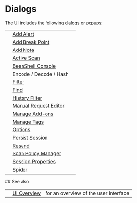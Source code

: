 # Dialogs
The UI includes the following dialogs or popups:
<table>
<tr><td></td><td><a href='HelpUiDialogsAddalert'>Add Alert</a></td><td></td></tr>
<tr><td></td><td><a href='HelpUiDialogsAddbreak'>Add Break Point</a></td><td></td></tr>
<tr><td></td><td><a href='HelpUiDialogsAddnote'>Add Note</a></td><td></td></tr>
<tr><td></td><td><a href='HelpUiDialogsAdvascan'>Active Scan</a></td><td></td></tr>
<tr><td></td><td><a href='HelpUiDialogsBeanshell'>BeanShell Console</a></td><td></td></tr>
<tr><td></td><td><a href='HelpUiDialogsEnc_dec'>Encode / Decode / Hash</a></td><td></td></tr>
<tr><td></td><td><a href='HelpUiDialogsFilter'>Filter</a></td><td></td></tr>
<tr><td></td><td><a href='HelpUiDialogsFind'>Find</a></td><td></td></tr>
<tr><td></td><td><a href='HelpUiDialogsHist_filter'>History Filter</a></td><td></td></tr>
<tr><td></td><td><a href='HelpUiDialogsMan_req'>Manual Request Editor</a></td><td></td></tr>
<tr><td></td><td><a href='HelpUiDialogsManageaddons'>Manage Add-ons</a></td><td></td></tr>
<tr><td></td><td><a href='HelpUiDialogsManagetags'>Manage Tags</a></td><td></td></tr>
<tr><td></td><td><a href='HelpUiDialogsOptionsOptions'>Options</a></td><td></td></tr>
<tr><td></td><td><a href='HelpUiDialogsPersistsession'>Persist Session</a></td><td></td></tr>
<tr><td></td><td><a href='HelpUiDialogsResend'>Resend</a></td><td></td></tr>
<tr><td></td><td><a href='HelpUiDialogsScanpolicymgr'>Scan Policy Manager</a></td><td></td></tr>
<tr><td></td><td><a href='HelpUiDialogsSessionSessprop'>Session Properties</a></td><td></td></tr>
<tr><td></td><td><a href='HelpUiDialogsSpider'>Spider</a></td><td></td></tr>
</table>
## See also
<table>
<tr><td></td><td><a href='HelpUiOverview'>UI Overview</a></td><td>for an overview of the user interface</td></tr>
</table>